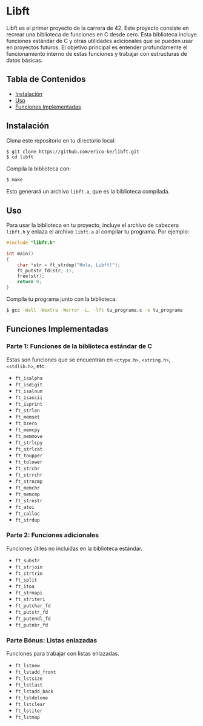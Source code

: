 # Libft

Libft es el primer proyecto de la carrera de 42. Este proyecto consiste en recrear una biblioteca de funciones en C desde cero. Esta biblioteca incluye funciones estándar de C y otras utilidades adicionales que se pueden usar en proyectos futuros. El objetivo principal es entender profundamente el funcionamiento interno de estas funciones y trabajar con estructuras de datos básicas.

## Tabla de Contenidos

- [Instalación](#instalación)
- [Uso](#uso)
- [Funciones Implementadas](#funciones-implementadas)

## Instalación

Clona este repositorio en tu directorio local:

```bash
$ git clone https://github.com/erico-ke/libft.git
$ cd libft
```

Compila la biblioteca con:

```bash
$ make
```

Esto generará un archivo `libft.a`, que es la biblioteca compilada.

## Uso

Para usar la biblioteca en tu proyecto, incluye el archivo de cabecera `libft.h` y enlaza el archivo `libft.a` al compilar tu programa. Por ejemplo:

```c
#include "libft.h"

int main()
{
    char *str = ft_strdup("Hola, Libft!");
    ft_putstr_fd(str, 1);
    free(str);
    return 0;
}
```

Compila tu programa junto con la biblioteca:

```bash
$ gcc -Wall -Wextra -Werror -L. -lft tu_programa.c -o tu_programa
```

## Funciones Implementadas

### Parte 1: Funciones de la biblioteca estándar de C

Estas son funciones que se encuentran en `<ctype.h>`, `<string.h>`, `<stdlib.h>`, etc.

- `ft_isalpha`
- `ft_isdigit`
- `ft_isalnum`
- `ft_isascii`
- `ft_isprint`
- `ft_strlen`
- `ft_memset`
- `ft_bzero`
- `ft_memcpy`
- `ft_memmove`
- `ft_strlcpy`
- `ft_strlcat`
- `ft_toupper`
- `ft_tolower`
- `ft_strchr`
- `ft_strrchr`
- `ft_strncmp`
- `ft_memchr`
- `ft_memcmp`
- `ft_strnstr`
- `ft_atoi`
- `ft_calloc`
- `ft_strdup`

### Parte 2: Funciones adicionales

Funciones útiles no incluidas en la biblioteca estándar.

- `ft_substr`
- `ft_strjoin`
- `ft_strtrim`
- `ft_split`
- `ft_itoa`
- `ft_strmapi`
- `ft_striteri`
- `ft_putchar_fd`
- `ft_putstr_fd`
- `ft_putendl_fd`
- `ft_putnbr_fd`

### Parte Bónus: Listas enlazadas

Funciones para trabajar con listas enlazadas.

- `ft_lstnew`
- `ft_lstadd_front`
- `ft_lstsize`
- `ft_lstlast`
- `ft_lstadd_back`
- `ft_lstdelone`
- `ft_lstclear`
- `ft_lstiter`
- `ft_lstmap`
